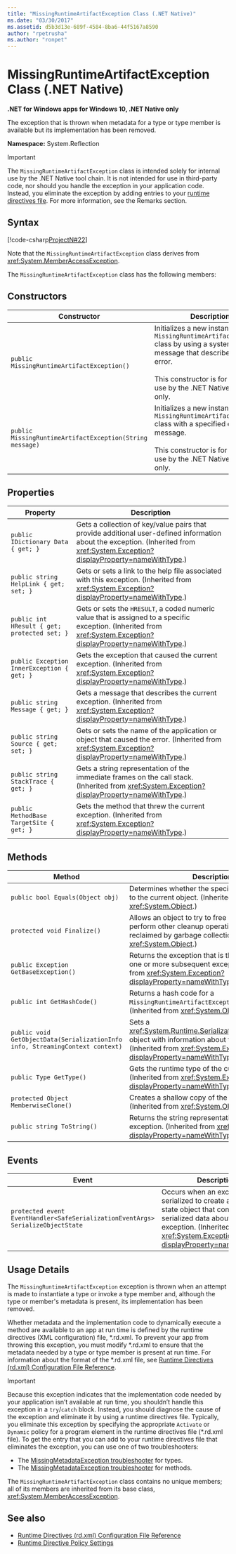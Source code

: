 ```yaml
---
title: "MissingRuntimeArtifactException Class (.NET Native)"
ms.date: "03/30/2017"
ms.assetid: d5b3d13e-689f-4584-8ba6-44f5167a8590
author: "rpetrusha"
ms.author: "ronpet"
---
```

# MissingRuntimeArtifactException Class (.NET Native)
**.NET for Windows apps for Windows 10, .NET Native only**  
  
 The exception that is thrown when metadata for a type or type member is available but its implementation has been removed.  
  
 **Namespace:** System.Reflection  
  
> [!IMPORTANT]
>  The `MissingRuntimeArtifactException` class is intended solely for internal use by the .NET Native tool chain. It is not intended for use in third-party code, nor should you handle the exception in your application code. Instead, you eliminate the exception by adding entries to your [runtime directives file](../../../docs/framework/net-native/runtime-directives-rd-xml-configuration-file-reference.md). For more information, see the Remarks section.  
  
## Syntax  
 [!code-csharp[ProjectN#22](../../../samples/snippets/csharp/VS_Snippets_CLR/projectn/cs/missingruntimeartifactexception_syntax1.cs#22)]  
  
 Note that the `MissingRuntimeArtifactException` class derives from <xref:System.MemberAccessException>.  
  
 The `MissingRuntimeArtifactException` class has the following members:  
  
## Constructors  
  
|Constructor|Description|  
|-----------------|-----------------|  
|`public MissingRuntimeArtifactException()`|Initializes a new instance of the `MissingRuntimeArtifactException` class by using a system-supplied message that describes the error.<br /><br /> This constructor is for internal use by the .NET Native tool chain only.|  
|`public MissingRuntimeArtifactException(String message)`|Initializes a new instance of the `MissingRuntimeArtifactException` class with a specified error message.<br /><br /> This constructor is for internal use by the .NET Native tool chain only.|  
  
## Properties  
  
|Property|Description|  
|--------------|-----------------|  
|`public IDictionary Data { get; }`|Gets a collection of key/value pairs that provide additional user-defined information about the exception. (Inherited from <xref:System.Exception?displayProperty=nameWithType>.)|  
|`public string HelpLink { get; set; }`|Gets or sets a link to the help file associated with this exception. (Inherited from <xref:System.Exception?displayProperty=nameWithType>.)|  
|`public int HResult { get; protected set; }`|Gets or sets the `HRESULT`, a coded numeric value that is assigned to a specific exception. (Inherited from <xref:System.Exception?displayProperty=nameWithType>.)|  
|`public Exception InnerException { get; }`|Gets the exception that caused the current exception. (Inherited from <xref:System.Exception?displayProperty=nameWithType>.)|  
|`public string Message { get; }`|Gets a message that describes the current exception. (Inherited from <xref:System.Exception?displayProperty=nameWithType>.)|  
|`public string Source { get; set; }`|Gets or sets the name of the application or object that caused the error. (Inherited from <xref:System.Exception?displayProperty=nameWithType>.)|  
|`public string StackTrace { get; }`|Gets a string representation of the immediate frames on the call stack. (Inherited from <xref:System.Exception?displayProperty=nameWithType>.)|  
|`public MethodBase TargetSite { get; }`|Gets the method that threw the current exception. (Inherited from <xref:System.Exception?displayProperty=nameWithType>.)|  
  
## Methods  
  
|Method|Description|  
|------------|-----------------|  
|`public bool Equals(Object obj)`|Determines whether the specified object is equal to the current object.  (Inherited from <xref:System.Object>.)|  
|`protected void Finalize()`|Allows an object to try to free resources and perform other cleanup operations before it is reclaimed by garbage collection. (Inherited from <xref:System.Object>.)|  
|`public Exception GetBaseException()`|Returns the exception that is the root cause of one or more subsequent exceptions. (Inherited from <xref:System.Exception?displayProperty=nameWithType>.)|  
|`public int GetHashCode()`|Returns a hash code for a `MissingRuntimeArtifactException` instance.   (Inherited from <xref:System.Object>.)|  
|`public void GetObjectData(SerializationInfo info, StreamingContext context)`|Sets a <xref:System.Runtime.Serialization.SerializationInfo> object with information about the exception.  (Inherited from <xref:System.Exception?displayProperty=nameWithType>.)|  
|`public Type GetType()`|Gets the runtime type of the current instance. (Inherited from <xref:System.Exception?displayProperty=nameWithType>.)|  
|`protected Object MemberwiseClone()`|Creates a shallow copy of the current object. (Inherited from <xref:System.Object>.)|  
|`public string ToString()`|Returns the string representation of the current exception. (Inherited from <xref:System.Exception?displayProperty=nameWithType>.)|  
  
## Events  
  
|Event|Description|  
|-----------|-----------------|  
|`protected event EventHandler<SafeSerializationEventArgs> SerializeObjectState`|Occurs when an exception is serialized to create an exception state object that contains serialized data about the exception. (Inherited from <xref:System.Exception?displayProperty=nameWithType>.)|  
  
## Usage Details  
 The `MissingRuntimeArtifactException` exception is thrown when an attempt is made to instantiate a type or invoke a type member and, although the type or member's metadata is present, its implementation has been removed.  
  
 Whether metadata and the implementation code to dynamically execute a method are available to an app at run time is defined by the runtime directives (XML configuration) file, \*.rd.xml. To prevent your app from throwing this exception, you must modify \*.rd.xml to ensure that the metadata needed by a type or type member is present at run time. For information about the format of the \*.rd.xml file, see [Runtime Directives (rd.xml) Configuration File Reference](../../../docs/framework/net-native/runtime-directives-rd-xml-configuration-file-reference.md).  
  
> [!IMPORTANT]
>  Because this exception indicates that the implementation code needed by your application isn’t available at run time, you shouldn’t handle this exception in a `try`/`catch` block. Instead, you should diagnose the cause of the exception and eliminate it by using a runtime directives file. Typically, you eliminate this exception by specifying the appropriate `Activate` or `Dynamic` policy for a program element in the runtime directives file (\*.rd.xml file). To get the entry that you can add to your runtime directives file that eliminates the exception, you can use one of two troubleshooters:  
>   
> - The [MissingMetadataException troubleshooter](https://dotnet.github.io/native/troubleshooter/type.html) for types.  
> - The [MissingMetadataException troubleshooter](https://dotnet.github.io/native/troubleshooter/method.html) for methods.  
  
 The `MissingRuntimeArtifactException` class contains no unique members; all of its members are inherited from its base class, <xref:System.MemberAccessException>.  
  
## See also

- [Runtime Directives (rd.xml) Configuration File Reference](../../../docs/framework/net-native/runtime-directives-rd-xml-configuration-file-reference.md)
- [Runtime Directive Policy Settings](../../../docs/framework/net-native/runtime-directive-policy-settings.md)
